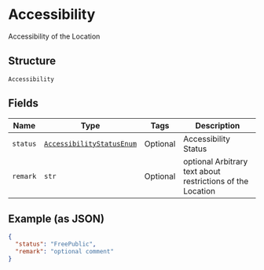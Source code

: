 
# Accessibility

Accessibility of the Location

## Structure

`Accessibility`

## Fields

| Name | Type | Tags | Description |
|  --- | --- | --- | --- |
| `status` | [`AccessibilityStatusEnum`](../../doc/models/accessibility-status-enum.md) | Optional | Accessibility Status |
| `remark` | `str` | Optional | optional Arbitrary text about restrictions of the Location |

## Example (as JSON)

```json
{
  "status": "FreePublic",
  "remark": "optional comment"
}
```

